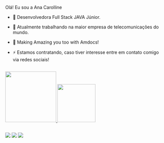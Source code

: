 Olá! Eu sou a Ana Carolline
- 💬 Desenvolvedora Full Stack JAVA Júnior.
- 🌱 Atualmente trabalhando na maior empresa de telecomunicações do mundo. 
- 👯 Making Amazing you too with Amdocs! 
- ⚡ Estamos contratando, caso tiver interesse entre em contato comigo via redes sociais! 

  ##

 <div>
  <a href="https://github.com/Ana-Carolline">
  <img height="160em" src="https://github-readme-stats.vercel.app/api?username=Ana-Carolline&show_icons=false&theme=dracula&include_all_commits=true&count_private=true"/>
  <img height="120em" src="https://github-readme-stats.vercel.app/api/top-langs/?username=Ana-Carolline&layout=compact&langs_count=7&theme=dracula"/>
</div> 
  
   ##
  
<div>
   <a href="https://www.instagram.com/anacarolinelr/" target="_blank"><img src="https://img.shields.io/badge/-Instagram-%23E4405F?style=for-the-badge&logo=instagram&logoColor=white" target="_blank"></a>
  <a href=https://www.linkedin.com/in/ana-carolline-lima-b51701213/ target="_blank"><img src="https://img.shields.io/badge/LinkedIn-0077B5?style=for-the-badge&logo=linkedin&logoColor=white" target="_blank"></a>
 <a href = "mailto:ana.carolinelr123@gmail.com"><img src="https://img.shields.io/badge/-Gmail-%23333?style=for-the-badge&logo=gmail&logoColor=white" target="_blank"></a>
</div>  
  

   
